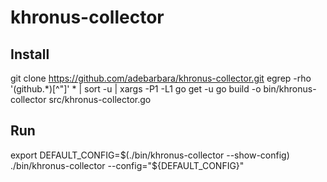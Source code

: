 khronus-collector
=======

## Install
git clone https://github.com/adebarbara/khronus-collector.git
egrep -rho '(github.*)[^\"]' * | sort -u | xargs -P1 -L1 go get -u
go build -o bin/khronus-collector src/khronus-collector.go

## Run
export DEFAULT_CONFIG=$(./bin/khronus-collector --show-config)
./bin/khronus-collector --config="${DEFAULT_CONFIG}"
